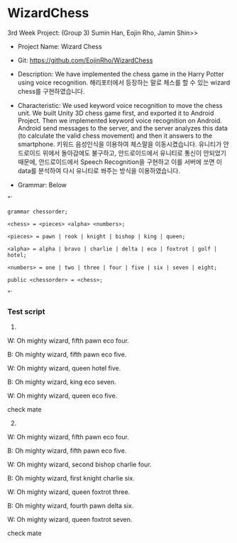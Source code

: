 # WizardChess

3rd Week Project: (Group 3) Sumin Han, Eojin Rho, Jamin Shin>>

* Project Name: Wizard Chess

* Git: https://github.com/EojinRho/WizardChess

* Description: We have implemented the chess game in the Harry Potter using voice recognition. 해리포터에서 등장하는 말로 체스를 할 수 있는 wizard chess를 구현하였습니다.

* Characteristic: We used keyword voice recognition to move the chess unit. We built Unity 3D chess game first, and exported it to Android Project. Then we implemented keyword voice recognition on Android. Android send messages to the server, and the server analyzes this data (to calculate the valid chess movement) and then it answers to the smartphone. 키워드 음성인식을 이용하여 체스말을 이동시켰습니다. 유니티가 안드로이드 위에서 돌아감에도 불구하고, 안드로이드에서 유니티로 통신이 안되었기 때문에, 안드로이드에서 Speech Recognition을 구현하고 이를 서버에 쏘면 이 data를 분석하여 다시 유니티로 쏴주는 방식을 이용하였습니다.

* Grammar: Below

"`

    grammar chessorder;
    
    <chess> = <pieces> <alpha> <numbers>;
    
    <pieces> = pawn | rook | knight | bishop | king | queen;
    
    <alpha> = alpha | bravo | charlie | delta | eco | foxtrot | golf | hotel;
    
    <numbers> = one | two | three | four | five | six | seven | eight;

    public <chessorder> = <chess>;

"`

### Test script

1.

W: Oh mighty wizard, fifth pawn eco four.

B: Oh mighty wizard, fifth pawn eco five.

W: Oh mighty wizard, queen hotel five.

B: Oh mighty wizard, king eco seven.

W: Oh mighty wizard, queen eco five.

check mate

2.

W: Oh mighty wizard, fifth pawn eco four.

B: Oh mighty wizard, fifth pawn eco five.

W: Oh mighty wizard, second bishop charlie four.

B: Oh mighty wizard, first knight charlie six.

W: Oh mighty wizard, queen foxtrot three.

B: Oh mighty wizard, fourth pawn delta six.

W: Oh mighty wizard, queen foxtrot seven.

check mate
